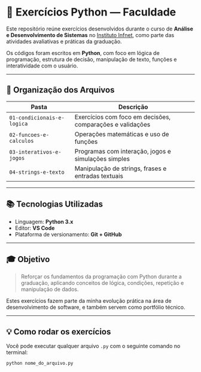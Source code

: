 # 🐍 Exercícios Python — Faculdade

Este repositório reúne exercícios desenvolvidos durante o curso de **Análise e Desenvolvimento de Sistemas** no [Instituto Infnet](https://www.infnet.edu.br/), como parte das atividades avaliativas e práticas da graduação.

Os códigos foram escritos em **Python**, com foco em lógica de programação, estrutura de decisão, manipulação de texto, funções e interatividade com o usuário.

---

## 📁 Organização dos Arquivos

| Pasta                      | Descrição                                                  |
|---------------------------|-------------------------------------------------------------|
| `01-condicionais-e-logica`   | Exercícios com foco em decisões, comparações e validações |
| `02-funcoes-e-calculos`      | Operações matemáticas e uso de funções                    |
| `03-interativos-e-jogos`     | Programas com interação, jogos e simulações simples       |
| `04-strings-e-texto`         | Manipulação de strings, frases e entradas textuais        |

---

## 📚 Tecnologias Utilizadas

- Linguagem: **Python 3.x**
- Editor: **VS Code**
- Plataforma de versionamento: **Git + GitHub**

---

## 🎓 Objetivo

> Reforçar os fundamentos da programação com Python durante a graduação, aplicando conceitos de lógica, condições, repetição e manipulação de dados.

Estes exercícios fazem parte da minha evolução prática na área de desenvolvimento de software, e também servem como portfólio técnico.

---

## 💡 Como rodar os exercícios

Você pode executar qualquer arquivo `.py` com o seguinte comando no terminal:

```bash
python nome_do_arquivo.py
